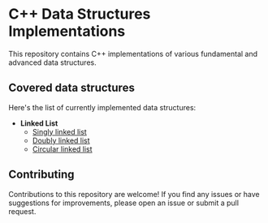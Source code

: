 # C++ Data Structures Implementations

This repository contains C++ implementations of various fundamental and advanced data structures.

## Covered data structures

Here's the list of currently implemented data structures: 

- **Linked List**
     - [Singly linked list](https://github.com/sindhu213/Data-Structures/blob/main/Linked%20List/SinglyLinkedList.cpp)
     - [Doubly linked list](https://github.com/sindhu213/Data-Structures/blob/main/Linked%20List/DoublyLinkedList.cpp)
     - [Circular linked list](https://github.com/sindhu213/Data-Structures/blob/main/Linked%20List/CircularLinkedList.cpp)

## Contributing
Contributions to this repository are welcome! If you find any issues or have suggestions for improvements, please open an issue or submit a pull request.

